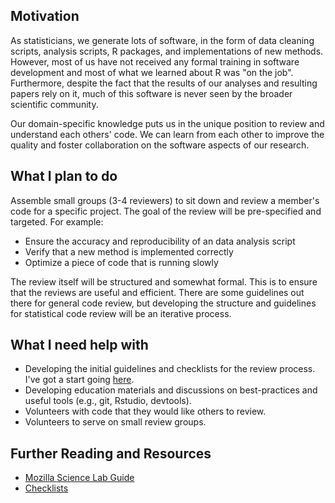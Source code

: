 
Motivation
----------

As statisticians, we generate lots of software, in the form of data cleaning scripts, analysis scripts, R packages, and implementations of new methods. However, most of us have not received any formal training in software development and most of what we learned about R was "on the job". Furthermore, despite the fact that the results of our analyses and resulting papers rely on it, much of this software is never seen by the broader scientific community. 

Our domain-specific knowledge puts us in the unique position to review and understand each others' code. We can learn from each other to improve the quality and foster collaboration on the software aspects of our research. 

What I plan to do
------------------

Assemble small groups (3-4 reviewers) to sit down and review a member's code for a specific project. The goal of the review will be pre-specified and targeted. For example: 

- Ensure the accuracy and reproducibility of an data analysis script
- Verify that a new method is implemented correctly
- Optimize a piece of code that is running slowly 
	
The review itself will be structured and somewhat formal. This is to ensure that the reviews are useful and efficient. There are some guidelines out there for general code review, but developing the structure and guidelines for statistical code review will be an iterative process. 

What I need help with
---------------------

- Developing the initial guidelines and checklists for the review process. I've got a start going [here](http://github.com/sachsmc/stats-code-review). 
- Developing education materials and discussions on best-practices and useful tools (e.g., git, Rstudio, devtools).
- Volunteers with code that they would like others to review. 
- Volunteers to serve on small review groups. 

Further Reading and Resources
-----------------------------

- [Mozilla Science Lab Guide](https://mozillascience.github.io/codeReview/intro.html)
 - [Checklists](http://github.com/sachsmc/stats-code-review/blob/master/Checklists/analysis-checklist.md)

